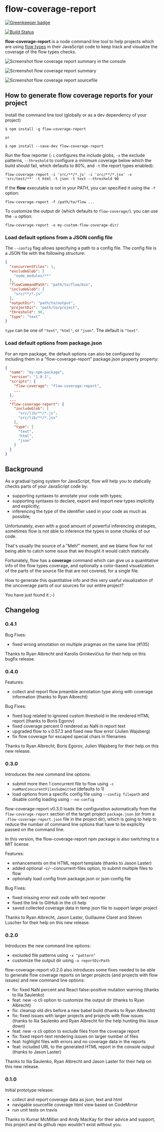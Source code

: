 # flow-coverage-report

[![Greenkeeper badge](https://badges.greenkeeper.io/rpl/flow-coverage-report.svg)](https://greenkeeper.io/)

[![Build Status](https://travis-ci.org/rpl/flow-coverage-report.svg?branch=master)](https://travis-ci.org/rpl/flow-coverage-report)

**flow-coverage-report** is a node command line tool to help projects which are
using [flow types][flow] in their JavaScript code to keep track and visualize
the coverage of the flow types checks.

![Screenshot flow coverage report summary in the console][screenshot-text]

![Screenshot flow coverage report summary][screenshot-summary]

![Screenshot flow coverage report sourcefile][screenshot-sourcefile]


## How to generate flow coverage reports for your project

Install the command line tool (globally or as a dev dependency of your project)

```
$ npm install -g flow-coverage-report

or

$ npm install --save-dev flow-coverage-report
```

Run the flow reporter (`-i` configures the include globs, `-x` the exclude patterns, `--threshold` to configure a minimum coverage below which the build should fail, which defaults to 80%, and `-t` the report types enabled):

```
flow-coverage-report -i 'src/**/*.js' -i 'src/**/*.jsx' -x 'src/test/**' -t html -t json -t text --threshold 90
```

If the **flow** executable is not in your PATH, you can specified it using the
`-f` option:

```
flow-coverage-report -f /path/to/flow ...
```

To customize the output dir (which defaults to `flow-coverage/`). you can use the `-o` option:

```
flow-coverage-report -o my-custom-flow-coverage-dir/
```

### Load default options from a JSON config file

The `--config` flag allows specifying a path to a config file. The config file
is a JSON file with the following structure:

``` json
{
  "concurrentFiles": 1,
  "excludeGlob": [
    "node_modules/**"
  ],
  "flowCommandPath": "path/to/flow/bin",
  "includeGlob": [
    "src/**/*.js"
  ],
  "outputDir": "path/to/output",
  "projectDir": "path/to/project",
  "threshold": 90,
  "type": "text"
}
```

`type` can be one of `"text"`, `"html"`, or `"json"`. The default is `"text"`.

### Load default options from package.json

For an npm package, the default options can also be configured by including them in a
"flow-coverage-report" package.json property property:

```json
{
  "name": "my-npm-package",
  "version": "1.0.1",
  "scripts": {
    "flow-coverage": "flow-coverage-report",
    ...
  },
  ...
  "flow-coverage-report": {
    "includeGlob": [
      "src/lib/**/*.js",
      "src/lib/**/*.jsx"
    ],
    "type": [
      "text",
      "html",
      "json"
    ]
  }
}
```

## Background

As a gradual typing system for JavaScript, flow will help you to statically checks
parts of your JavaScript code by:

- supporting syntaxes to annotate your code with types;
- supporting syntaxes to declare, export and import new types implicitly and explicitly;
- inferencing the type of the identifier used in your code as much as possible;  

Unfortunately, even with a good amount of powerful inferencing strategies,
sometimes flow is not able to inference the types in some chunks of our code.

That's usually the source of a "Meh!" moment, and we blame flow for not being able to catch
some issue that we thought it would catch statically.

Fortunately, flow has a **coverage** command which can give us a quantitative
info of the flow types coverage, and optionally a color-based visualization of the
parts of the source file that are not covered, for a single file.

How to generate this quantitative info and this very useful visualization of the
uncoverage parts of our sources for our entire project?

You have just found it ;-)

[flow]: https://flowtypes.org
[screenshot-text]: https://raw.githubusercontent.com/rpl/flow-coverage-report/master/doc/screenshot-text.png
[screenshot-summary]: https://raw.githubusercontent.com/rpl/flow-coverage-report/master/doc/screenshot-summary.png
[screenshot-sourcefile]: https://raw.githubusercontent.com/rpl/flow-coverage-report/master/doc/screenshot-sourcefile.png

## Changelog

### 0.4.1

Bug Fixes:

- fixed wrong annotation on multiple pragmas on the same line (#135)

Thanks to Ryan Albrecht and Karolis Grinkevičius for their help on this bugfix release.

### 0.4.0

Features:

- collect and report flow preamble annotation type along with coverage information (thanks to Ryan Albrecht)

Bug Fixes:

- fixed bug related to ignored custom threshold in the rendered HTML report (thanks to Boris Egorov)
- fixed coverage percent 0 rendered as NaN in report text
- upgraded flow to v.0.57.3 and fixed new flow error (Julien Wajsberg)
- fix flow coverage for escaped special chars in filenames

Thanks to Ryan Albrecht, Boris Egorov, Julien Wajsberg for their help on this new release.

### 0.3.0

Introduces the new command line options:
- submit more then 1 concurrent file to flow using `-c numManConcurentFilesSubmitted` (defaults to 1)
- load options from a specific config file using `--config filepath`
  and disable config loading using `--no-config`

flow-coverage-report v0.3.0 loads the configuration automatically from the `flow-coverage-report`
section of the target project `package.json` (or from a `.flow-coverage-report.json` file in the
project dir), which is going to help to reduce the number of command line options that have to
be explicitly passed on the command line.

In this version, the flow-coverage-report npm package is also switching to a MIT license.

Features:

- enhancements on the HTML report template (thanks to Jason Laster)
- added optional -c/--concurrent-files option, to submit multiple files to flow
- optionally load config from package.json or json config file

Bug Fixes:

- fixed missing error exit code with text reporter
- fixed the link to GitHub in the cli help
- saved collected coverage data in temp json file to support larger project

Thanks to Ryan Albrecht, Jason Laster, Guillaume Claret and Steven Luscher for their help on this
new release.

### 0.2.0

Introduces the new command line options:
- excluded file patterns using `-x "pattern"`
- customize the output dir using `-o reportDirPath`

flow-coverage-report v0.2.0 also introduces some fixes needed to be able to generate flow coverage reports on larger projects (and projects with flow issues) and new command line options:

- fix: fixed NaN percent and React false-positive mutation warning (thanks to Ilia Saulenko)
- feat: new -o cli option to customize the output dir (thanks to Ryan Albrecht)
- fix: cleanup old dirs before a new babel build (thanks to Ryan Albrecht)
- fix: fixed issues with larger projects and projects with flow issues (thanks to Ilia Saulenko and Ryan Albrecht for the help hunting this issue down)
- feat: new -x cli option to exclude files from the coverage report
- fix: fixed report-text rendering issues on larger number of files
- feat: highlight files with errors and no coverage data in the reports
- feat: included URL to the generated HTML report in the console output (thanks to Jason Laster)

Thanks to Ilia Saulenko, Ryan Albrecht and Jason Laster for their help on this new release.

### 0.1.0

Initial prototype release:

- collect and report coverage data as json, text and html
- navigable sourcefile coverage html view based on CodeMirror
- run unit tests on travis

Thanks to Kumar McMillan and Andy MacKay for their advice and support, this project and its github repo wouldn't exist without you.
